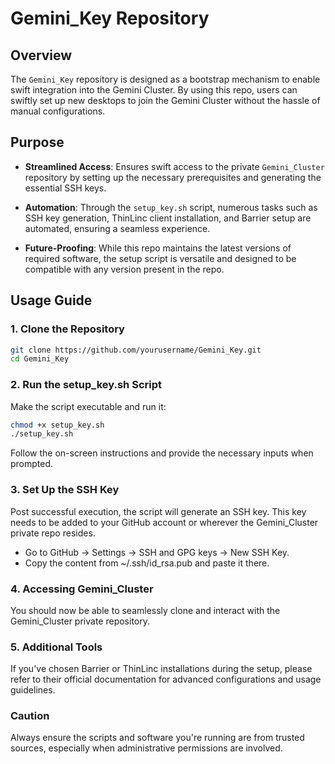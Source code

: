 # Gemini_Key Repository

## Overview

The `Gemini_Key` repository is designed as a bootstrap mechanism to enable swift integration into the Gemini Cluster. By using this repo, users can swiftly set up new desktops to join the Gemini Cluster without the hassle of manual configurations.

## Purpose

- **Streamlined Access**: Ensures swift access to the private `Gemini_Cluster` repository by setting up the necessary prerequisites and generating the essential SSH keys.
  
- **Automation**: Through the `setup_key.sh` script, numerous tasks such as SSH key generation, ThinLinc client installation, and Barrier setup are automated, ensuring a seamless experience.

- **Future-Proofing**: While this repo maintains the latest versions of required software, the setup script is versatile and designed to be compatible with any version present in the repo.

## Usage Guide

### 1. Clone the Repository

```bash
git clone https://github.com/yourusername/Gemini_Key.git
cd Gemini_Key
```

### 2. Run the setup_key.sh Script

Make the script executable and run it:

```bash
chmod +x setup_key.sh
./setup_key.sh
```

Follow the on-screen instructions and provide the necessary inputs when prompted.

### 3. Set Up the SSH Key

Post successful execution, the script will generate an SSH key. This key needs to be added to your GitHub account or wherever the Gemini_Cluster private repo resides.

- Go to GitHub -> Settings -> SSH and GPG keys -> New SSH Key.
- Copy the content from ~/.ssh/id_rsa.pub and paste it there.

### 4. Accessing Gemini_Cluster

You should now be able to seamlessly clone and interact with the Gemini_Cluster private repository.

### 5. Additional Tools

If you've chosen Barrier or ThinLinc installations during the setup, please refer to their official documentation for advanced configurations and usage guidelines.

### Caution

Always ensure the scripts and software you're running are from trusted sources, especially when administrative permissions are involved.

